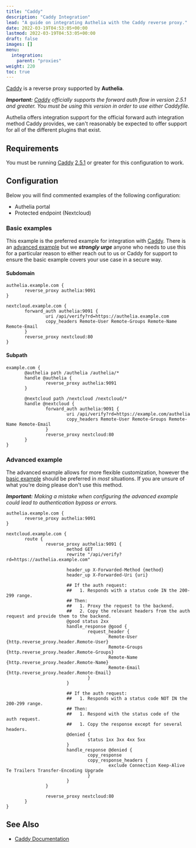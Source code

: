 ```yaml
---
title: "Caddy"
description: "Caddy Integration"
lead: "A guide on integrating Authelia with the Caddy reverse proxy."
date: 2022-03-19T04:53:05+00:00
lastmod: 2022-03-19T04:53:05+00:00
draft: false
images: []
menu:
  integration:
    parent: "proxies"
weight: 220
toc: true
---
```


[Caddy] is a reverse proxy supported by **Authelia**.

_**Important:** [Caddy] officially supports the forward auth flow in version 2.5.1 and greater. You must be using this
version in order to use either Caddyfile._

Authelia offers integration support for the official forward auth integration method Caddy provides, we
can't reasonably be expected to offer support for all of the different plugins that exist.

## Requirements

You must be running [Caddy] [2.5.1](https://github.com/caddyserver/caddy/releases/tag/v2.5.1) or greater for this
configuration to work.

## Configuration

Below you will find commented examples of the following configuration:

* Authelia portal
* Protected endpoint (Nextcloud)

### Basic examples

This example is the preferred example for integration with [Caddy]. There is an [advanced example](#advanced-example) but
we _**strongly urge**_ anyone who needs to use this for a particular reason to either reach out to us or Caddy for support
to ensure the basic example covers your use case in a secure way.


#### Subdomain

```Caddyfile
authelia.example.com {
       reverse_proxy authelia:9091
}

nextcloud.example.com {
       forward_auth authelia:9091 {
               uri /api/verify?rd=https://authelia.example.com
               copy_headers Remote-User Remote-Groups Remote-Name Remote-Email
       }
       reverse_proxy nextcloud:80
}
```

#### Subpath

```Caddyfile
example.com {
       @authelia path /authelia /authelia/*
       handle @authelia {
               reverse_proxy authelia:9091
       }

       @nextcloud path /nextcloud /nextcloud/*
       handle @nextcloud {
               forward_auth authelia:9091 {
                       uri /api/verify?rd=https://example.com/authelia
                       copy_headers Remote-User Remote-Groups Remote-Name Remote-Email
               }
               reverse_proxy nextcloud:80
       }
}
```

### Advanced example

The advanced example allows for more flexible customization, however the [basic example](#basic-example) should be
preferred in _most_ situations. If you are unsure of what you're doing please don't use this method.

_**Important:** Making a mistake when configuring the advanced example could lead to authentication bypass or errors._

```Caddyfile
authelia.example.com {
       reverse_proxy authelia:9091
}

nextcloud.example.com {
       route {
               reverse_proxy authelia:9091 {
                       method GET
                       rewrite "/api/verify?rd=https://authelia.example.com"

                       header_up X-Forwarded-Method {method}
                       header_up X-Forwarded-Uri {uri}

                       ## If the auth request:
                       ##   1. Responds with a status code IN the 200-299 range.
                       ## Then:
                       ##   1. Proxy the request to the backend.
                       ##   2. Copy the relevant headers from the auth request and provide them to the backend.
                       @good status 2xx
                       handle_response @good {
                               request_header {
                                       Remote-User {http.reverse_proxy.header.Remote-User}
                                       Remote-Groups {http.reverse_proxy.header.Remote-Groups}
                                       Remote-Name {http.reverse_proxy.header.Remote-Name}
                                       Remote-Email {http.reverse_proxy.header.Remote-Email}
                               }
                       }

                       ## If the auth request:
                       ##   1. Responds with a status code NOT IN the 200-299 range.
                       ## Then:
                       ##   1. Respond with the status code of the auth request.
                       ##   1. Copy the response except for several headers.
                       @denied {
                               status 1xx 3xx 4xx 5xx
                       }
                       handle_response @denied {
                               copy_response
                               copy_response_headers {
                                       exclude Connection Keep-Alive Te Trailers Transfer-Encoding Upgrade
                               }
                       }
               }

               reverse_proxy nextcloud:80
       }
}
```

## See Also

- [Caddy Documentation](https://caddyserver.com/docs/)

[Caddy]: https://caddyserver.com
